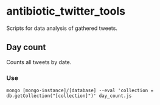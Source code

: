 # antibiotic_twitter_tools
Scripts for data analysis of gathered tweets.

## Day count
Counts all tweets by date.
### Use
`mongo [mongo-instance]/[database] --eval 'collection = db.getCollection("[collection]")' day_count.js`
